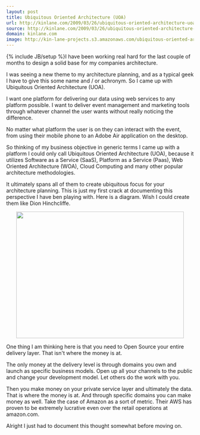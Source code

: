 ```yaml
---
layout: post
title: Ubiquitous Oriented Architecture (UOA)
url: http://kinlane.com/2009/03/26/ubiquitous-oriented-architecture-uoa/
source: http://kinlane.com/2009/03/26/ubiquitous-oriented-architecture-uoa/
domain: kinlane.com
image: http://kin-lane-projects.s3.amazonaws.com/ubiquitous-oriented-architecture/Ubiquitous Oriented Architecture_Medium.jpg
---
```

{% include JB/setup %}I have been working real hard for the last couple of months to design a solid base for my companies architecture.<p></p>
I was seeing a new theme to my architecture planning, and as a typical geek I have to give this some name and / or achronym. So I came up with Ubiquitous Oriented Architecture (UOA).<p></p>
I want one platform for delivering our data using web services to any platform possible. I want to deliver event management and marketing tools through whatever channel the user wants without really noticing the difference.<p></p>
No matter what platform the user is on they can interact with the event, from using their mobile phone to an Adobe Air application on the desktop.<p></p>
So thinking of my business objective in generic terms I came up with a platform I could only call Ubiquitous Oriented Architecture (UOA), because it utilizes Software as a Service (SaaS), Platform as a Service (Paas), Web Oriented Architecture (WOA), Cloud Computing and many other popular architecture methodologies.<p></p>
It ultimately spans all of them to create ubiquitous focus for your architecture planning.  This is just my first crack at documenting this perspective I have ben playing with. Here is a diagram. Wish I could create them like Dion Hinchcliffe.
<p style="text-align: center;"><img class="aligncenter" title="Ubiquitous Oriented Architecture" src="http://kin-lane-projects.s3.amazonaws.com/ubiquitous-oriented-architecture/Ubiquitous Oriented Architecture_Medium.jpg" alt="" width="450" height="339" /><p></p>
One thing I am thinking here is that you need to Open Source your entire delivery layer. That isn't where the money is at.<p></p>
The only money at the delivery level is through domains you own and launch as specific business models. Open up all your channels to the public and change your development model. Let others do the work with you.<p></p>
Then you make money on your private service layer and ultimately the data. That is where the money is at. And through specific domains you can make money as well. Take the case of Amazon as a sort of metric. Their AWS has proven to be extremely lucrative even over the retail operations at amazon.com.<p></p>
Alright I just had to document this thought somewhat before moving on.